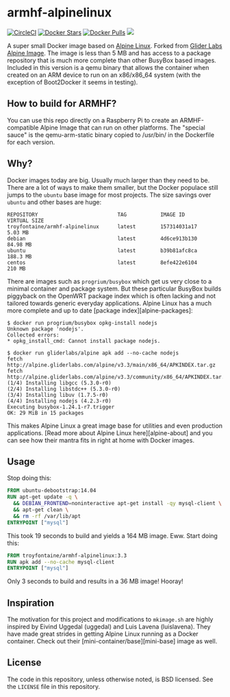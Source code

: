 # armhf-alpinelinux

[![CircleCI](https://img.shields.io/circleci/project/troyfontaine/armhf-alpinelinux/release.svg)](https://circleci.com/gh/troyfontaine/armhf-alpinelinux)
[![Docker Stars](https://img.shields.io/docker/stars/troyfontaine/armhf-alpinelinux.svg)]()
[![Docker Pulls](https://img.shields.io/docker/pulls/troyfontaine/armhf-alpinelinux.svg)]()
[![](https://images.microbadger.com/badges/version/troyfontaine/armhf-alpinelinux.svg)](http://microbadger.com/images/troyfontaine/armhf-alpinelinux "Get your own version badge on microbadger.com")


A super small Docker image based on [Alpine Linux][alpine]. Forked from [Glider Labs Alpine Image][gliderlabs].  The image is less than 5 MB and has access to a package repository that is much more complete than other BusyBox based images.  Included in this version is a qemu binary that allows the container when created on an ARM device to run on an x86/x86_64 system (with the exception of Boot2Docker it seems in testing).

## How to build for ARMHF?

You can use this repo directly on a Raspberry Pi to create an ARMHF-compatible Alpine Image that can run on other platforms.  The "special sauce" is the qemu-arm-static binary copied to /usr/bin/ in the Dockerfile for each version.

## Why?

Docker images today are big. Usually much larger than they need to be. There are a lot of ways to make them smaller, but the Docker populace still jumps to the `ubuntu` base image for most projects. The size savings over `ubuntu` and other bases are huge:

```
REPOSITORY          				TAG           IMAGE ID          VIRTUAL SIZE
troyfontaine/armhf-alpinelinux   	latest        157314031a17      5.03 MB
debian              				latest        4d6ce913b130      84.98 MB
ubuntu              				latest        b39b81afc8ca      188.3 MB
centos              				latest        8efe422e6104      210 MB
```

There are images such as `progrium/busybox` which get us very close to a minimal container and package system. But these particular BusyBox builds piggyback on the OpenWRT package index which is often lacking and not tailored towards generic everyday applications. Alpine Linux has a much more complete and up to date [package index][alpine-packages]:

```console
$ docker run progrium/busybox opkg-install nodejs
Unknown package 'nodejs'.
Collected errors:
* opkg_install_cmd: Cannot install package nodejs.

$ docker run gliderlabs/alpine apk add --no-cache nodejs
fetch http://alpine.gliderlabs.com/alpine/v3.3/main/x86_64/APKINDEX.tar.gz
fetch http://alpine.gliderlabs.com/alpine/v3.3/community/x86_64/APKINDEX.tar.gz
(1/4) Installing libgcc (5.3.0-r0)
(2/4) Installing libstdc++ (5.3.0-r0)
(3/4) Installing libuv (1.7.5-r0)
(4/4) Installing nodejs (4.2.3-r0)
Executing busybox-1.24.1-r7.trigger
OK: 29 MiB in 15 packages
```

This makes Alpine Linux a great image base for utilities and even production applications. [Read more about Alpine Linux here][alpine-about] and you can see how their mantra fits in right at home with Docker images.

## Usage

Stop doing this:

```dockerfile
FROM ubuntu-debootstrap:14.04
RUN apt-get update -q \
  && DEBIAN_FRONTEND=noninteractive apt-get install -qy mysql-client \
  && apt-get clean \
  && rm -rf /var/lib/apt
ENTRYPOINT ["mysql"]
```
This took 19 seconds to build and yields a 164 MB image. Eww. Start doing this:

```dockerfile
FROM troyfontaine/armhf-alpinelinux:3.3
RUN apk add --no-cache mysql-client
ENTRYPOINT ["mysql"]
```

Only 3 seconds to build and results in a 36 MB image! Hooray!

## Inspiration

The motivation for this project and modifications to `mkimage.sh` are highly inspired by Eivind Uggedal (uggedal) and Luis Lavena (luislavena). They have made great strides in getting Alpine Linux running as a Docker container. Check out their [mini-container/base][mini-base] image as well.

## License

The code in this repository, unless otherwise noted, is BSD licensed. See the `LICENSE` file in this repository.

[alpine]: http://alpinelinux.org/
[gliderlabs]: http://github.com/gliderlabs/docker-alpine
